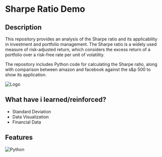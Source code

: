 
# Sharpe Ratio Demo

## Description 
This repository provides an analysis of the Sharpe ratio and its applicability in investment and portfolio management. The Sharpe ratio is a widely used measure of risk-adjusted return, which considers the excess return of a portfolio over a risk-free rate per unit of volatility.

The repository includes Python code for calculating the Sharpe ratio, along with comparison between amazon and facebook against the s&p 500 to show its application.

![Logo](https://upload.wikimedia.org/wikipedia/commons/thumb/1/1a/William_sharpe_2007.jpg/200px-William_sharpe_2007.jpg)


## What have i learned/reinforced?
- Standard Deviation
- Data Visualization
- Financial Data



## Features

![Python](https://img.shields.io/badge/python-3670A0?style=for-the-badge&logo=python&logoColor=ffdd54)

